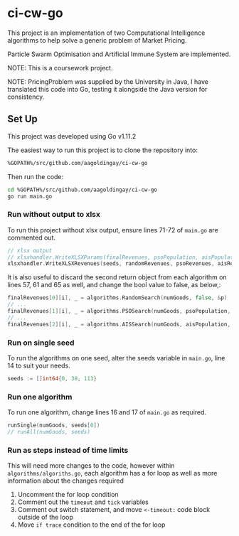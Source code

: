 # ci-cw-go
This project is an implementation of two Computational Intelligence algorithms to help solve a generic problem of Market Pricing.

Particle Swarm Optimisation and Artificial Immune System are implemented.

NOTE: This is a coursework project.

NOTE: PricingProblem was supplied by the University in Java, I have translated this code into Go, testing it alongside the Java version for consistency.

## Set Up
This project was developed using Go v1.11.2

The easiest way to run this project is to clone the repository into: 
```bash 
%GOPATH%/src/github.com/aagoldingay/ci-cw-go
```

Then run the code:

```bash 
cd %GOPATH%/src/github.com/aagoldingay/ci-cw-go
go run main.go
```

### Run without output to xlsx
To run this project without xlsx output, ensure lines 71-72 of `main.go` are commented out.
```go
// xlsx output
// xlsxhandler.WriteXLSXParams(finalRevenues, psoPopulation, aisPopulation, aisReplacement, aisClonesFactor)
xlsxhandler.WriteXLSXRevenues(seeds, randomRevenues, psoRevenues, aisRevenues)
```
It is also useful to discard the second return object from each algorithm on lines 57, 61 and 65 as well,  and change the bool value to false, as below,:
```go
finalRevenues[0][i], _ = algorithms.RandomSearch(numGoods, false, &p)
// ...
finalRevenues[1][i], _ = algorithms.PSOSearch(numGoods, psoPopulation, false, &p)
// ...
finalRevenues[2][i], _ = algorithms.AISSearch(numGoods, aisPopulation, aisReplacement, aisClonesFactor, false, &p)
```

### Run on single seed
To run the algorithms on one seed, alter the seeds variable in `main.go`, line 14 to suit your needs.
```go
seeds := []int64{0, 38, 113}
```

### Run one algorithm
To run one algorithm, change lines 16 and 17 of `main.go` as required.
```go
runSingle(numGoods, seeds[0])
// runAll(numGoods, seeds)
```

### Run as steps instead of time limits
This will need more changes to the code, however within `algorithms/algoriths.go`, each algorithm has a for loop as well as more information about the changes required
1. Uncomment the for loop condition
2. Comment out the `timeout` and `tick` variables
3. Comment out switch statement, and move `<-timeout:` code block outside of the loop
4. Move `if trace` condition to the end of the for loop